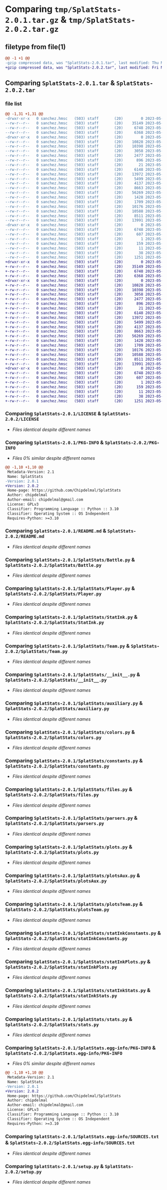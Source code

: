 # Comparing `tmp/SplatStats-2.0.1.tar.gz` & `tmp/SplatStats-2.0.2.tar.gz`

## filetype from file(1)

```diff
@@ -1 +1 @@
-gzip compressed data, was "SplatStats-2.0.1.tar", last modified: Thu May 18 23:12:53 2023, max compression
+gzip compressed data, was "SplatStats-2.0.2.tar", last modified: Fri May 19 00:44:03 2023, max compression
```

## Comparing `SplatStats-2.0.1.tar` & `SplatStats-2.0.2.tar`

### file list

```diff
@@ -1,31 +1,31 @@
-drwxr-xr-x   0 sanchez.hmsc   (503) staff       (20)        0 2023-05-18 23:12:53.753594 SplatStats-2.0.1/
--rw-r--r--   0 sanchez.hmsc   (503) staff       (20)    35149 2023-05-11 17:29:12.000000 SplatStats-2.0.1/LICENSE
--rw-r--r--   0 sanchez.hmsc   (503) staff       (20)     6748 2023-05-18 23:12:53.753442 SplatStats-2.0.1/PKG-INFO
--rw-r--r--   0 sanchez.hmsc   (503) staff       (20)     6368 2023-05-11 17:29:12.000000 SplatStats-2.0.1/README.md
-drwxr-xr-x   0 sanchez.hmsc   (503) staff       (20)        0 2023-05-18 23:12:53.752438 SplatStats-2.0.1/SplatStats/
--rw-r--r--   0 sanchez.hmsc   (503) staff       (20)    10828 2023-05-11 17:29:12.000000 SplatStats-2.0.1/SplatStats/Battle.py
--rw-r--r--   0 sanchez.hmsc   (503) staff       (20)    10398 2023-05-11 17:29:12.000000 SplatStats-2.0.1/SplatStats/Player.py
--rw-r--r--   0 sanchez.hmsc   (503) staff       (20)     3058 2023-05-11 17:29:12.000000 SplatStats-2.0.1/SplatStats/StatInk.py
--rw-r--r--   0 sanchez.hmsc   (503) staff       (20)     2477 2023-05-11 17:29:12.000000 SplatStats-2.0.1/SplatStats/Team.py
--rw-r--r--   0 sanchez.hmsc   (503) staff       (20)      896 2023-05-11 17:29:12.000000 SplatStats-2.0.1/SplatStats/__init__.py
--rw-r--r--   0 sanchez.hmsc   (503) staff       (20)       21 2023-05-18 23:12:53.000000 SplatStats-2.0.1/SplatStats/_version.py
--rw-r--r--   0 sanchez.hmsc   (503) staff       (20)     6148 2023-05-11 17:29:12.000000 SplatStats-2.0.1/SplatStats/auxiliary.py
--rw-r--r--   0 sanchez.hmsc   (503) staff       (20)    13972 2023-05-18 20:39:55.000000 SplatStats-2.0.1/SplatStats/colors.py
--rw-r--r--   0 sanchez.hmsc   (503) staff       (20)     5499 2023-05-16 16:38:00.000000 SplatStats-2.0.1/SplatStats/constants.py
--rw-r--r--   0 sanchez.hmsc   (503) staff       (20)     4137 2023-05-11 17:29:12.000000 SplatStats-2.0.1/SplatStats/files.py
--rw-r--r--   0 sanchez.hmsc   (503) staff       (20)     8663 2023-05-11 17:29:12.000000 SplatStats-2.0.1/SplatStats/parsers.py
--rw-r--r--   0 sanchez.hmsc   (503) staff       (20)    56269 2023-05-11 17:29:12.000000 SplatStats-2.0.1/SplatStats/plots.py
--rw-r--r--   0 sanchez.hmsc   (503) staff       (20)     1428 2023-05-11 17:29:12.000000 SplatStats-2.0.1/SplatStats/plotsAux.py
--rw-r--r--   0 sanchez.hmsc   (503) staff       (20)     1709 2023-05-11 17:29:12.000000 SplatStats-2.0.1/SplatStats/plotsTeam.py
--rw-r--r--   0 sanchez.hmsc   (503) staff       (20)    10176 2023-05-11 17:29:12.000000 SplatStats-2.0.1/SplatStats/statInkConstants.py
--rw-r--r--   0 sanchez.hmsc   (503) staff       (20)    10588 2023-05-18 23:06:43.000000 SplatStats-2.0.1/SplatStats/statInkPlots.py
--rw-r--r--   0 sanchez.hmsc   (503) staff       (20)     8511 2023-05-11 17:29:12.000000 SplatStats-2.0.1/SplatStats/statInkStats.py
--rw-r--r--   0 sanchez.hmsc   (503) staff       (20)    13991 2023-05-11 17:29:12.000000 SplatStats-2.0.1/SplatStats/stats.py
-drwxr-xr-x   0 sanchez.hmsc   (503) staff       (20)        0 2023-05-18 23:12:53.753248 SplatStats-2.0.1/SplatStats.egg-info/
--rw-r--r--   0 sanchez.hmsc   (503) staff       (20)     6748 2023-05-18 23:12:53.000000 SplatStats-2.0.1/SplatStats.egg-info/PKG-INFO
--rw-r--r--   0 sanchez.hmsc   (503) staff       (20)      607 2023-05-18 23:12:53.000000 SplatStats-2.0.1/SplatStats.egg-info/SOURCES.txt
--rw-r--r--   0 sanchez.hmsc   (503) staff       (20)        1 2023-05-18 23:12:53.000000 SplatStats-2.0.1/SplatStats.egg-info/dependency_links.txt
--rw-r--r--   0 sanchez.hmsc   (503) staff       (20)      159 2023-05-18 23:12:53.000000 SplatStats-2.0.1/SplatStats.egg-info/requires.txt
--rw-r--r--   0 sanchez.hmsc   (503) staff       (20)       11 2023-05-18 23:12:53.000000 SplatStats-2.0.1/SplatStats.egg-info/top_level.txt
--rw-r--r--   0 sanchez.hmsc   (503) staff       (20)       38 2023-05-18 23:12:53.753643 SplatStats-2.0.1/setup.cfg
--rw-r--r--   0 sanchez.hmsc   (503) staff       (20)     1251 2023-05-11 17:29:12.000000 SplatStats-2.0.1/setup.py
+drwxr-xr-x   0 sanchez.hmsc   (503) staff       (20)        0 2023-05-19 00:44:03.237064 SplatStats-2.0.2/
+-rw-r--r--   0 sanchez.hmsc   (503) staff       (20)    35149 2023-05-11 17:29:12.000000 SplatStats-2.0.2/LICENSE
+-rw-r--r--   0 sanchez.hmsc   (503) staff       (20)     6748 2023-05-19 00:44:03.236927 SplatStats-2.0.2/PKG-INFO
+-rw-r--r--   0 sanchez.hmsc   (503) staff       (20)     6368 2023-05-11 17:29:12.000000 SplatStats-2.0.2/README.md
+drwxr-xr-x   0 sanchez.hmsc   (503) staff       (20)        0 2023-05-19 00:44:03.235677 SplatStats-2.0.2/SplatStats/
+-rw-r--r--   0 sanchez.hmsc   (503) staff       (20)    10828 2023-05-11 17:29:12.000000 SplatStats-2.0.2/SplatStats/Battle.py
+-rw-r--r--   0 sanchez.hmsc   (503) staff       (20)    10398 2023-05-11 17:29:12.000000 SplatStats-2.0.2/SplatStats/Player.py
+-rw-r--r--   0 sanchez.hmsc   (503) staff       (20)     3058 2023-05-11 17:29:12.000000 SplatStats-2.0.2/SplatStats/StatInk.py
+-rw-r--r--   0 sanchez.hmsc   (503) staff       (20)     2477 2023-05-11 17:29:12.000000 SplatStats-2.0.2/SplatStats/Team.py
+-rw-r--r--   0 sanchez.hmsc   (503) staff       (20)      896 2023-05-11 17:29:12.000000 SplatStats-2.0.2/SplatStats/__init__.py
+-rw-r--r--   0 sanchez.hmsc   (503) staff       (20)       21 2023-05-19 00:44:03.000000 SplatStats-2.0.2/SplatStats/_version.py
+-rw-r--r--   0 sanchez.hmsc   (503) staff       (20)     6148 2023-05-11 17:29:12.000000 SplatStats-2.0.2/SplatStats/auxiliary.py
+-rw-r--r--   0 sanchez.hmsc   (503) staff       (20)    13972 2023-05-18 20:39:55.000000 SplatStats-2.0.2/SplatStats/colors.py
+-rw-r--r--   0 sanchez.hmsc   (503) staff       (20)     5499 2023-05-16 16:38:00.000000 SplatStats-2.0.2/SplatStats/constants.py
+-rw-r--r--   0 sanchez.hmsc   (503) staff       (20)     4137 2023-05-11 17:29:12.000000 SplatStats-2.0.2/SplatStats/files.py
+-rw-r--r--   0 sanchez.hmsc   (503) staff       (20)     8663 2023-05-11 17:29:12.000000 SplatStats-2.0.2/SplatStats/parsers.py
+-rw-r--r--   0 sanchez.hmsc   (503) staff       (20)    56269 2023-05-11 17:29:12.000000 SplatStats-2.0.2/SplatStats/plots.py
+-rw-r--r--   0 sanchez.hmsc   (503) staff       (20)     1428 2023-05-11 17:29:12.000000 SplatStats-2.0.2/SplatStats/plotsAux.py
+-rw-r--r--   0 sanchez.hmsc   (503) staff       (20)     1709 2023-05-11 17:29:12.000000 SplatStats-2.0.2/SplatStats/plotsTeam.py
+-rw-r--r--   0 sanchez.hmsc   (503) staff       (20)    10176 2023-05-11 17:29:12.000000 SplatStats-2.0.2/SplatStats/statInkConstants.py
+-rw-r--r--   0 sanchez.hmsc   (503) staff       (20)    10588 2023-05-18 23:06:43.000000 SplatStats-2.0.2/SplatStats/statInkPlots.py
+-rw-r--r--   0 sanchez.hmsc   (503) staff       (20)     8511 2023-05-11 17:29:12.000000 SplatStats-2.0.2/SplatStats/statInkStats.py
+-rw-r--r--   0 sanchez.hmsc   (503) staff       (20)    13991 2023-05-11 17:29:12.000000 SplatStats-2.0.2/SplatStats/stats.py
+drwxr-xr-x   0 sanchez.hmsc   (503) staff       (20)        0 2023-05-19 00:44:03.236722 SplatStats-2.0.2/SplatStats.egg-info/
+-rw-r--r--   0 sanchez.hmsc   (503) staff       (20)     6748 2023-05-19 00:44:03.000000 SplatStats-2.0.2/SplatStats.egg-info/PKG-INFO
+-rw-r--r--   0 sanchez.hmsc   (503) staff       (20)      607 2023-05-19 00:44:03.000000 SplatStats-2.0.2/SplatStats.egg-info/SOURCES.txt
+-rw-r--r--   0 sanchez.hmsc   (503) staff       (20)        1 2023-05-19 00:44:03.000000 SplatStats-2.0.2/SplatStats.egg-info/dependency_links.txt
+-rw-r--r--   0 sanchez.hmsc   (503) staff       (20)      159 2023-05-19 00:44:03.000000 SplatStats-2.0.2/SplatStats.egg-info/requires.txt
+-rw-r--r--   0 sanchez.hmsc   (503) staff       (20)       11 2023-05-19 00:44:03.000000 SplatStats-2.0.2/SplatStats.egg-info/top_level.txt
+-rw-r--r--   0 sanchez.hmsc   (503) staff       (20)       38 2023-05-19 00:44:03.237121 SplatStats-2.0.2/setup.cfg
+-rw-r--r--   0 sanchez.hmsc   (503) staff       (20)     1251 2023-05-11 17:29:12.000000 SplatStats-2.0.2/setup.py
```

### Comparing `SplatStats-2.0.1/LICENSE` & `SplatStats-2.0.2/LICENSE`

 * *Files identical despite different names*

### Comparing `SplatStats-2.0.1/PKG-INFO` & `SplatStats-2.0.2/PKG-INFO`

 * *Files 0% similar despite different names*

```diff
@@ -1,10 +1,10 @@
 Metadata-Version: 2.1
 Name: SplatStats
-Version: 2.0.1
+Version: 2.0.2
 Home-page: https://github.com/Chipdelmal/SplatStats
 Author: chipdelmal
 Author-email: chipdelmal@gmail.com
 License: GPLv3
 Classifier: Programming Language :: Python :: 3.10
 Classifier: Operating System :: OS Independent
 Requires-Python: >=3.10
```

### Comparing `SplatStats-2.0.1/README.md` & `SplatStats-2.0.2/README.md`

 * *Files identical despite different names*

### Comparing `SplatStats-2.0.1/SplatStats/Battle.py` & `SplatStats-2.0.2/SplatStats/Battle.py`

 * *Files identical despite different names*

### Comparing `SplatStats-2.0.1/SplatStats/Player.py` & `SplatStats-2.0.2/SplatStats/Player.py`

 * *Files identical despite different names*

### Comparing `SplatStats-2.0.1/SplatStats/StatInk.py` & `SplatStats-2.0.2/SplatStats/StatInk.py`

 * *Files identical despite different names*

### Comparing `SplatStats-2.0.1/SplatStats/Team.py` & `SplatStats-2.0.2/SplatStats/Team.py`

 * *Files identical despite different names*

### Comparing `SplatStats-2.0.1/SplatStats/__init__.py` & `SplatStats-2.0.2/SplatStats/__init__.py`

 * *Files identical despite different names*

### Comparing `SplatStats-2.0.1/SplatStats/auxiliary.py` & `SplatStats-2.0.2/SplatStats/auxiliary.py`

 * *Files identical despite different names*

### Comparing `SplatStats-2.0.1/SplatStats/colors.py` & `SplatStats-2.0.2/SplatStats/colors.py`

 * *Files identical despite different names*

### Comparing `SplatStats-2.0.1/SplatStats/constants.py` & `SplatStats-2.0.2/SplatStats/constants.py`

 * *Files identical despite different names*

### Comparing `SplatStats-2.0.1/SplatStats/files.py` & `SplatStats-2.0.2/SplatStats/files.py`

 * *Files identical despite different names*

### Comparing `SplatStats-2.0.1/SplatStats/parsers.py` & `SplatStats-2.0.2/SplatStats/parsers.py`

 * *Files identical despite different names*

### Comparing `SplatStats-2.0.1/SplatStats/plots.py` & `SplatStats-2.0.2/SplatStats/plots.py`

 * *Files identical despite different names*

### Comparing `SplatStats-2.0.1/SplatStats/plotsAux.py` & `SplatStats-2.0.2/SplatStats/plotsAux.py`

 * *Files identical despite different names*

### Comparing `SplatStats-2.0.1/SplatStats/plotsTeam.py` & `SplatStats-2.0.2/SplatStats/plotsTeam.py`

 * *Files identical despite different names*

### Comparing `SplatStats-2.0.1/SplatStats/statInkConstants.py` & `SplatStats-2.0.2/SplatStats/statInkConstants.py`

 * *Files identical despite different names*

### Comparing `SplatStats-2.0.1/SplatStats/statInkPlots.py` & `SplatStats-2.0.2/SplatStats/statInkPlots.py`

 * *Files identical despite different names*

### Comparing `SplatStats-2.0.1/SplatStats/statInkStats.py` & `SplatStats-2.0.2/SplatStats/statInkStats.py`

 * *Files identical despite different names*

### Comparing `SplatStats-2.0.1/SplatStats/stats.py` & `SplatStats-2.0.2/SplatStats/stats.py`

 * *Files identical despite different names*

### Comparing `SplatStats-2.0.1/SplatStats.egg-info/PKG-INFO` & `SplatStats-2.0.2/SplatStats.egg-info/PKG-INFO`

 * *Files 0% similar despite different names*

```diff
@@ -1,10 +1,10 @@
 Metadata-Version: 2.1
 Name: SplatStats
-Version: 2.0.1
+Version: 2.0.2
 Home-page: https://github.com/Chipdelmal/SplatStats
 Author: chipdelmal
 Author-email: chipdelmal@gmail.com
 License: GPLv3
 Classifier: Programming Language :: Python :: 3.10
 Classifier: Operating System :: OS Independent
 Requires-Python: >=3.10
```

### Comparing `SplatStats-2.0.1/SplatStats.egg-info/SOURCES.txt` & `SplatStats-2.0.2/SplatStats.egg-info/SOURCES.txt`

 * *Files identical despite different names*

### Comparing `SplatStats-2.0.1/setup.py` & `SplatStats-2.0.2/setup.py`

 * *Files identical despite different names*

